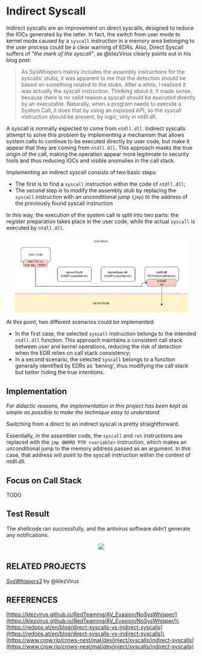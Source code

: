 # Indirect Syscall

Indirect syscalls are an improvement on direct syscalls, designed to reduce the IOCs generated by the latter. In fact, the switch from user mode to kernel mode caused by a `syscall` instruction in a memory area belonging to the user process could be a clear warning of EDRs. Also, Direct Syscall suffers of *"the mark of the syscall"*, as @klezVirus clearly points out in his blog post:

> As SysWhispers mainly includes the assembly instructions for the syscalls’ stubs, it was apparent to me that the detection should be based on something related to the stubs. After a while, I realised it was actually the syscall instruction. Thinking about it, it made sense, because there is no valid reason a syscall should be executed directly by an executable. Naturally, when a program needs to execute a System Call, it does that by using an exposed API, so the syscall instruction should be present, by logic, only in ntdll.dll.

A syscall is normally expected to come from `ntdll.dll`. Indirect syscalls attempt to solve this problem by implementing a mechanism that allows system calls to continue to be executed directly by user code, but make it appear that they are coming from `ntdll.dll`. This approach masks the true origin of the call, making the operation appear more legitimate to security tools and thus reducing IOCs and visible anomalies in the call stack.

Implementing an indirect syscall consists of two basic steps:
- The first is to find a `syscall` instruction within the code of `ntdll.dll`;
- The second step is to modify the assembly stub by replacing the `syscall` instruction with an unconditional jump (`jmp`) to the address of the previously found syscall instruction

In this way, the execution of the system call is split into two parts: the register preparation takes place in the user code, while the actual `syscall` is executed by `ntdll.dll`. 

<p align="center">
  <img width="460" src="media/indirect.PNG">
</p>

At this point, two different scenarios could be implemented:
- In the first case, the selected `syscall` instruction belongs to the intended `ntdll.dll` function. This approach maintains a consistent call stack between user and kernel operations, reducing the risk of detection when the EDR relies on call stack consistency;
- In a second scenario, the selected `syscall` belongs to a function generally identified by EDRs as 'bening', thus modifying the call stack but better hiding the true intentions.

## Implementation
*For didactic reasons, the implementation in this project has been kept as simple as possible to make the technique easy to understand.*

Switching from a direct to an indirect syscall is pretty straightforward. 

Essentially, in the assembler code, the `syscall` and `ret` instructions are replaced with the `jmp QWORD PTR <variable>` instruction, which makes an unconditional jump to the memory address passed as an argument. In this case, that address will point to the syscall instruction within the context of ntdll.dll.

## Focus on Call Stack
TODO

## Test Result
The shellcode ran successfully, and the antivirus software didn’t generate any notifications.

<p align="center">
  <img width="460" src="https://github.com/user-attachments/assets/0c8fb988-4094-4334-9931-598db7c0ca6a">
</p>

## RELATED PROJECTS

[SysWhispers3](https://github.com/klezVirus/SysWhispers3) by @klezVirus

## REFERENCES

[https://klezvirus.github.io/RedTeaming/AV_Evasion/NoSysWhisper/](https://klezvirus.github.io/RedTeaming/AV_Evasion/NoSysWhisper/)\
[https://redops.at/en/blog/direct-syscalls-vs-indirect-syscalls](https://redops.at/en/blog/direct-syscalls-vs-indirect-syscalls)\
[https://www.crow.rip/crows-nest/mal/dev/inject/syscalls/indirect-syscalls](https://www.crow.rip/crows-nest/mal/dev/inject/syscalls/indirect-syscalls)
